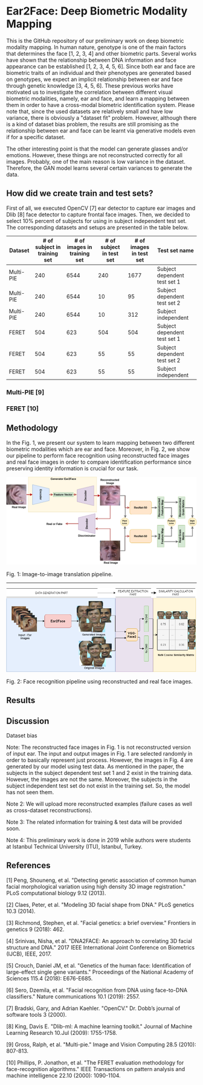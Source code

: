 # Ear2Face: Deep Biometric Modality Mapping

This is the GitHub repository of our preliminary work on deep biometric modality mapping. In human nature, genotype is one of the main factors that determines the face [1, 2, 3, 4] and other biometric parts. Several works have shown that the relationship between DNA information and face appearance can be established [1, 2, 3, 4, 5, 6]. Since both ear and face are biometric traits of an individual and their phenotypes are generated based on genotypes, we expect an implicit relationship between ear and face through genetic knowledge [3, 4, 5, 6]. These previous works have motivated us to investigate the correlation between different visual biometric modalities, namely, ear and face, and learn a mapping between them in order to have a cross-modal biometric identification system. Please note that, since the used datasets are relatively small and have low variance, there is obviously a "dataset fit" problem. However, although there is a kind of dataset bias problem, the results are still promising as the relationship between ear and face can be learnt via generative models even if for a specific dataset.

The other interesting point is that the model can generate glasses and/or emotions. However, these things are not reconstructed correctly for all images. Probably, one of the main reason is low variance in the dataset. Therefore, the GAN model learns several certain variances to generate the data.

## How did we create train and test sets?

First of all, we executed OpenCV [7] ear detector to capture ear images and Dlib [8] face detector to capture frontal face images. Then, we decided to select 10% percent of subjects for using in subject independent test set. The corresponding datasets and setups are presented in the table below.

Dataset | # of subject in training set | # of images in training set | # of subject in test set | # of images in test set | Test set name 
--- | --- | --- | --- | --- | --- 
Multi-PIE | 240 | 6544 | 240 | 1677 | Subject dependent test set 1
Multi-PIE | 240 | 6544 | 10 | 95 | Subject dependent test set 2
Multi-PIE | 240 | 6544 | 10 | 312 | Subject independent
FERET | 504 | 623 | 504 | 504 | Subject dependent test set 1 
FERET | 504 | 623 | 55 | 55 | Subject dependent test set 2
FERET | 504 | 623 | 55 | 55 | Subject independent 

### Multi-PIE [9]

### FERET [10]

## Methodology

In the Fig. 1, we present our system to learn mapping between two different biometric modalities which are ear and face. Moreover, in Fig. 2, we show our pipeline to perform face recognition using reconstructed face images and real face images in order to compare identification performance since preserving identity information is crucial for our task.

![picture](images/model3.png)

Fig. 1: Image-to-image translation pipeline.

------

![picture](images/test_setup_ear2face.png)

Fig. 2: Face recognition pipeline using reconstructed and real face images.

## Results

## Discussion

Dataset bias

Note: The reconstructed face images in Fig. 1 is not reconstructed version of input ear. The input and output images in Fig. 1 are selected randomly in order to basically represent just process. However, the images in Fig. 4 are generated by our model using test data. As mentioned in the paper, the subjects in the subject dependent test set 1 and 2 exist in the training data. However, the images are not the same. Moreover, the subjects in the subject independent test set do not exist in the training set. So, the model has not seen them.

Note 2: We will upload more reconstructed examples (failure cases as well as cross-dataset reconstructions).

Note 3: The related information for training & test data will be provided soon.

Note 4: This preliminary work is done in 2019 while authors were students at Istanbul Technical University (ITU), Istanbul, Turkey.

## References

[1] Peng, Shouneng, et al. "Detecting genetic association of common human facial morphological variation using high density 3D image registration." PLoS computational biology 9.12 (2013).

[2] Claes, Peter, et al. "Modeling 3D facial shape from DNA." PLoS genetics 10.3 (2014).

[3] Richmond, Stephen, et al. "Facial genetics: a brief overview." Frontiers in genetics 9 (2018): 462.

[4] Srinivas, Nisha, et al. "DNA2FACE: An approach to correlating 3D facial structure and DNA." 2017 IEEE International Joint Conference on Biometrics (IJCB), IEEE, 2017.

[5] Crouch, Daniel JM, et al. "Genetics of the human face: Identification of large-effect single gene variants." Proceedings of the National Academy of Sciences 115.4 (2018): E676-E685.

[6] Sero, Dzemila, et al. "Facial recognition from DNA using face-to-DNA classifiers." Nature communications 10.1 (2019): 2557.

[7] Bradski, Gary, and Adrian Kaehler. "OpenCV." Dr. Dobb’s journal of software tools 3 (2000).

[8] King, Davis E. "Dlib-ml: A machine learning toolkit." Journal of Machine Learning Research 10.Jul (2009): 1755-1758.

[9] Gross, Ralph, et al. "Multi-pie." Image and Vision Computing 28.5 (2010): 807-813.

[10] Phillips, P. Jonathon, et al. "The FERET evaluation methodology for face-recognition algorithms." IEEE Transactions on pattern analysis and machine intelligence 22.10 (2000): 1090-1104.

